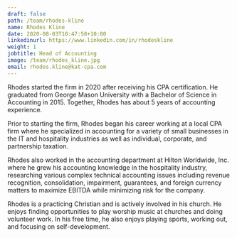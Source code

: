```yaml
---
draft: false
path: /team/rhodes-kline
name: Rhodes Kline
date: 2020-08-03T10:47:58+10:00
linkedinurl: https://www.linkedin.com/in/rhodeskline
weight: 1
jobtitle: Head of Accounting
image: /team/rhodes_kline.jpg
email: rhodes.kline@kat-cpa.com
---
```

Rhodes started the firm in 2020 after receiving his CPA certification. He graduated from George Mason University with a Bachelor of Science in Accounting in 2015. Together, Rhodes has about 5 years of accounting experience.

Prior to starting the firm, Rhodes began his career working at a local CPA firm where he specialized in accounting for a variety of small businesses in the IT and hospitality industries as well as individual, corporate, and partnership taxation.

Rhodes also worked in the accounting department at Hilton Worldwide, Inc. where he grew his accounting knowledge in the hospitality industry, researching various complex technical accounting issues including revenue recognition, consolidation, impairment, guarantees, and foreign currency matters to maximize EBITDA while minimizing risk for the company.

Rhodes is a practicing Christian and is actively involved in his church. He enjoys finding opportunities to play worship music at churches and doing volunteer work. In his free time, he also enjoys playing sports, working out, and focusing on self-development.